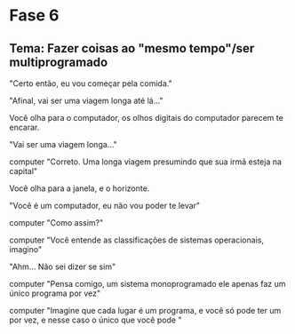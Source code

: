 # Fase 6

## Tema: Fazer coisas ao "mesmo tempo"/ser multiprogramado

"Certo então, eu vou começar pela comida."

"Afinal, vai ser uma viagem longa até lá..."

Você olha para o computador, os olhos digitais do computador parecem te encarar.

"Vai ser uma viagem longa..."

computer "Correto. Uma longa viagem presumindo que sua irmã esteja na capital"

Você olha para a janela, e o horizonte.

"Você é um computador, eu não vou poder te levar"

computer "Como assim?"

computer "Você entende as classificações de sistemas operacionais, imagino"

"Ahm... Não sei dizer se sim"

computer "Pensa comigo, um sistema monoprogramado ele apenas faz um único programa por vez"

computer "Imagine que cada lugar é um programa, e você só pode ter um por vez, e nesse caso o único que você pode "
